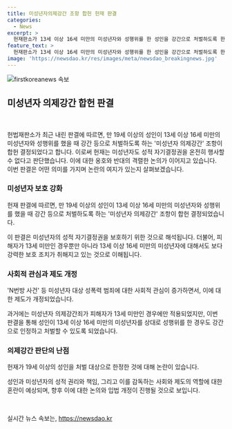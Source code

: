 ```yaml
---
title: 미성년자의제강간 조항 합헌 헌재 판결
categories:
  - News
excerpt: >
  헌재판소가 13세 이상 16세 미만의 미성년자와 성행위를 한 성인을 강간으로 처벌하도록 한 법 조항을 합헌 판결했습니다. 이는 미성년자의 성적 자기결정권을 보호하기 위한 조치로, 나이나 발달 정도의 차이 여부에 상관없이 적용될 것으로 예상됩니다. 특히 N번방 사건을 비롯한 성범죄에 대한 대응 조치로 주목받을 것으로 보입니다. 관련하여 제보나 의견을 전하고 싶다면 YTN 검색 후 채널 추가 바랍니다. (150자)  
feature_text: >
  헌재판소가 13세 이상 16세 미만의 미성년자와 성행위를 한 성인을 강간으로 처벌하도록 한 법 조항을 합헌 판결했습니다. 이는 미성년자의 성적 자기결정권을 보호하기 위한 조치로, 나이나 발달 정도의 차이 여부에 상관없이 적용될 것으로 예상됩니다. 특히 N번방 사건을 비롯한 성범죄에 대한 대응 조치로 주목받을 것으로 보입니다. 관련하여 제보나 의견을 전하고 싶다면 YTN 검색 후 채널 추가 바랍니다. (150자)  
image: 'https://newsdao.kr/res/images/meta/newsdao_breakingnews.jpg'
---
```


<p><img src="https://newsdao.kr/res/images/meta/newsdao_breakingnews.jpg" alt="firstkoreanews 속보" /></p>

<h2 data-ke-size="size26">미성년자 의제강간 합헌 판결</h2>

<p data-ke-size="size16">&nbsp;</p>

<p>헌법재판소가 최근 내린 판결에 따르면, 만 19세 이상의 성인이 13세 이상 16세 미만의 미성년자와 성행위를 했을 때 강간 등으로 처벌하도록 하는 '미성년자 의제강간' 조항이 합헌 결정되었다고 합니다. 이로써 헌재는 미성년자도 성적 자기결정권을 온전히 행사할 수 없다고 판단했습니다. 이에 대한 옹호와 반대의 격렬한 논의가 이어지고 있습니다. <br>
이번 판결은 어떤 의미를 가지며 논란의 여지가 있는지 살펴보겠습니다.</p>

<p data-ke-size="size16"></p>

<h3 data-ke-size="size24">미성년자 보호 강화</h3>

<p data-ke-size="size16">헌재 판결에 따르면, 만 19세 이상의 성인이 13세 이상 16세 미만의 미성년자와 성행위를 했을 때 강간 등으로 처벌하도록 하는 '미성년자 의제강간' 조항이 합헌 결정되었습니다.</p>

<p>이 판결은 미성년자의 성적 자기결정권을 보호하기 위한 것으로 해석됩니다. 더불어, 피해자가 13세 미만인 경우뿐만 아니라 13세 이상 16세 미만의 미성년자에 대해서도 보다 강력한 보호 조치가 취해지고 있는 것으로 이해됩니다.</p>

<h3 data-ke-size="size24">사회적 관심과 제도 개정</h3>

<p data-ke-size="size16">'N번방 사건' 등 미성년자 대상 성폭력 범죄에 대한 사회적 관심이 증가하면서, 이에 대한 제도가 개정되었습니다.</p>

<p>과거에는 미성년자 의제강간죄가 피해자가 13세 미만인 경우에만 적용되었지만, 이번 판결을 통해 성인이 13세 이상 16세 미만의 미성년자를 상대로 성행위를 한 경우도 강간으로 인정하고 처벌할 수 있도록 되었습니다.</p>

<h3 data-ke-size="size24">의제강간 판단의 난점</h3>

<p data-ke-size="size16">헌재가 19세 이상의 성인을 처벌 대상으로 한정한 것에 대해 논란이 있습니다.</p>

<p>성인과 미성년자의 성적 권리와 책임, 그리고 이를 감독하는 사회와 제도의 역할에 대한 혼란이 예상되며, 향후 이에 대한 논의와 입법 개정이 진행될 것으로 보입니다. </p>

<p data-ke-size="size16">&nbsp;</p>
실시간 뉴스 속보는, <a href="https://newsdao.kr" rel="dofollow">https://newsdao.kr</a>


